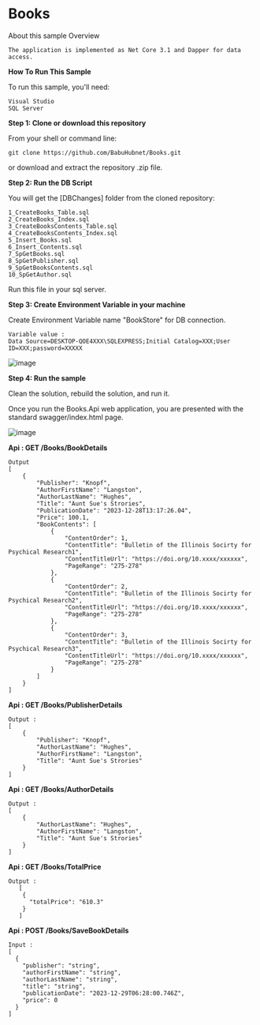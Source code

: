 # Books
About this sample
Overview

    The application is implemented as Net Core 3.1 and Dapper for data access.

**How To Run This Sample**

To run this sample, you'll need:

    Visual Studio    
    SQL Server

**Step 1: Clone or download this repository**

From your shell or command line:
    
    git clone https://github.com/BabuHubnet/Books.git
    
or download and extract the repository .zip file.

**Step 2: Run the DB Script**

You will get the [DBChanges] folder from the cloned repository:
    
    1_CreateBooks_Table.sql
    2_CreateBooks_Index.sql
    3_CreateBooksContents_Table.sql
    4_CreateBooksContents_Index.sql
    5_Insert_Books.sql
    6_Insert_Contents.sql
    7_SpGetBooks.sql
    8_SpGetPublisher.sql
    9_SpGetBooksContents.sql
    10_SpGetAuthor.sql
    
Run this file in your sql server.

**Step 3: Create Environment Variable in your machine**

Create Environment Variable name "BookStore" for DB connection.

    Variable value :
    Data Source=DESKTOP-QOE4XXX\SQLEXPRESS;Initial Catalog=XXX;User ID=XXX;password=XXXXX

  ![image](https://github.com/BabuHubnet/Books/assets/155096831/35b3f522-e27c-4af6-a229-7b28bec70a3b)


**Step 4: Run the sample**

Clean the solution, rebuild the solution, and run it.

Once you run the Books.Api web application, you are presented with the standard swagger/index.html page. 

![image](https://github.com/BabuHubnet/Books/assets/155096831/0f2e1f71-5ec7-4ff7-a411-37ae6f325ecf)

**Api : GET
/Books/BookDetails**

    Output
    [
        {
            "Publisher": "Knopf",
            "AuthorFirstName": "Langston",
            "AuthorLastName": "Hughes",
            "Title": "Aunt Sue's Strories",
            "PublicationDate": "2023-12-28T13:17:26.04",
            "Price": 100.1,
            "BookContents": [
                {
                    "ContentOrder": 1,
                    "ContentTitle": "Bulletin of the Illinois Socirty for Psychical Research1",
                    "ContentTitleUrl": "https://doi.org/10.xxxx/xxxxxx",
                    "PageRange": "275-278"
                },
                {
                    "ContentOrder": 2,
                    "ContentTitle": "Bulletin of the Illinois Socirty for Psychical Research2",
                    "ContentTitleUrl": "https://doi.org/10.xxxx/xxxxxx",
                    "PageRange": "275-278"
                },
                {
                    "ContentOrder": 3,
                    "ContentTitle": "Bulletin of the Illinois Socirty for Psychical Research3",
                    "ContentTitleUrl": "https://doi.org/10.xxxx/xxxxxx",
                    "PageRange": "275-278"
                }
            ]
        }
    ]

**Api : GET
/Books/PublisherDetails**

    Output :    
    [
        {
            "Publisher": "Knopf",
            "AuthorLastName": "Hughes",
            "AuthorFirstName": "Langston",
            "Title": "Aunt Sue's Strories"
        }
    ]

**Api : GET
/Books/AuthorDetails**

    Output :
    [
        {
            "AuthorLastName": "Hughes",
            "AuthorFirstName": "Langston",
            "Title": "Aunt Sue's Strories"
        }
    ]

**Api : GET
/Books/TotalPrice**

    Output :
       [
        {
          "totalPrice": "610.3"
        }
       ]
    
**Api : POST
/Books/SaveBookDetails**

    Input :   
    [
      {
        "publisher": "string",
        "authorFirstName": "string",
        "authorLastName": "string",
        "title": "string",
        "publicationDate": "2023-12-29T06:28:00.746Z",
        "price": 0
      }
    ]

